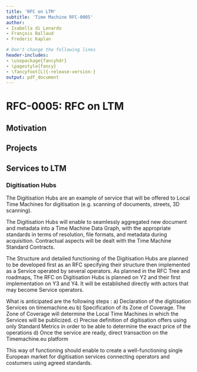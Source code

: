 ```yaml
---
title: 'RFC on LTM'
subtitle: 'Time Machine RFC-0005'
author:
- Isabella di Lenardo
- François Ballaud
- Frederic Kaplan

# Don't change the following lines
header-includes:
- \usepackage{fancyhdr}
- \pagestyle{fancy}
- \fancyfoot[L]{-release-version-}
output: pdf_document
---
```


# RFC-0005: RFC on LTM

## Motivation



## Projects



## Services to LTM

### Digitisation Hubs

The Digitisation Hubs are an example of service that will be offered to Local Time Machines  for digitisation (e.g. scanning of documents, streets, 3D scanning). 

The Digitisation Hubs will enable to seamlessly aggregated new document and metadata into a Time Machine Data Graph, with the appropriate standards in terms of resolution, file formats, and metadata during acquisition. Contractual aspects will be dealt with the Time Machine Standard Contracts. 

The Structure and detailed functioning of the Digitisation Hubs are planned to be developed first as an RFC specifying their structure then implemented as a Service operated by several operators. As planned in the RFC Tree and roadmaps, The RFC on Digitisation Hubs is planned on Y2 and their first implementation on Y3 and Y4. It will be established directly with actors that may become Service operators. 

What is anticipated are the following steps :
a) Declaration of the digitisation Services on timemachine.eu
b) Specification of its Zone of Coverage. The Zone of Coverage will determine the Local Time Machines in which the Services will be publicized. 
c) Precise definition of digitisation offers using only Standard Metrics in order to be able to determine the exact price of the operations 
d) Once the service are ready, direct transaction on the Timemachine.eu platform

This way of functioning should enable to create a well-functioning single European market for digitisation services connecting operators and costumers using agreed standards. 

